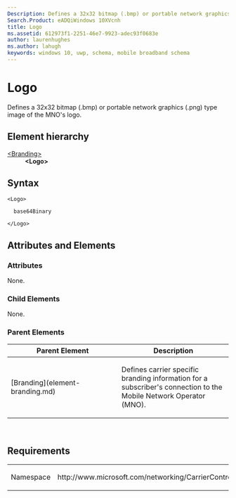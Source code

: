 ```yaml
---
Description: Defines a 32x32 bitmap (.bmp) or portable network graphics (.png) type image of the MNO's logo.
Search.Product: eADQiWindows 10XVcnh
title: Logo
ms.assetid: 612973f1-2251-46e7-9923-adec93f0683e
author: laurenhughes
ms.author: lahugh
keywords: windows 10, uwp, schema, mobile broadband schema
---
```


# Logo


Defines a 32x32 bitmap (.bmp) or portable network graphics (.png) type image of the MNO's logo.

## Element hierarchy

<dl>
<dt><a href="element-branding.md">&lt;Branding&gt;</a></dt>
<dd><b>&lt;Logo&gt;</b></dd>
</dl>

## Syntax

``` syntax
<Logo>

  base64Binary

</Logo>
```

## Attributes and Elements


### Attributes

None.

### Child Elements

None.

### Parent Elements

<table>
<colgroup>
<col width="50%" />
<col width="50%" />
</colgroup>
<thead>
<tr class="header">
<th>Parent Element</th>
<th>Description</th>
</tr>
</thead>
<tbody>
<tr class="odd">
<td>[Branding](element-branding.md)</td>
<td><p>Defines carrier specific branding information for a subscriber's connection to the Mobile Network Operator (MNO).</p></td>
</tr>
</tbody>
</table>

 

## Requirements

<table>
<colgroup>
<col width="50%" />
<col width="50%" />
</colgroup>
<tbody>
<tr class="odd">
<td><p>Namespace</p></td>
<td><p>http://www.microsoft.com/networking/CarrierControl/WWAN/v1</p></td>
</tr>
</tbody>
</table>

 

 



